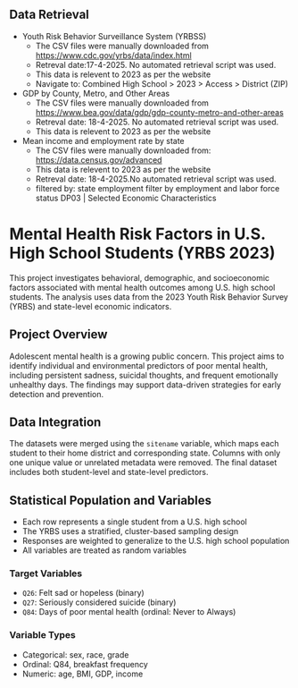 ## Data Retrieval

- Youth Risk Behavior Surveillance System (YRBSS)   
    *   The CSV files were manually downloaded from https://www.cdc.gov/yrbs/data/index.html 
    *   Retreval date:17-4-2025. No automated retrieval script was used.
    *   This data is relevent to 2023 as per the website
    *   Navigate to: Combined High School > 2023 > Access > District (ZIP)
- GDP by County, Metro, and Other Areas
    *   The CSV files were manually downloaded from https://www.bea.gov/data/gdp/gdp-county-metro-and-other-areas 
    *   Retreval date: 18-4-2025. No automated retrieval script was used.
    *   This data is relevent to 2023 as per the website
- Mean income and employment rate by state 
    *   The CSV files were manually downloaded from: https://data.census.gov/advanced
    *   This data is relevent to 2023 as per the website
    *   Retreval date: 18-4-2025.No automated retrieval script was used.
    *   filtered by: 
            state
            employment
            filter by employment and labor force status
            DP03 | Selected Economic Characteristics

# Mental Health Risk Factors in U.S. High School Students (YRBS 2023)

This project investigates behavioral, demographic, and socioeconomic factors associated with mental health outcomes among U.S. high school students. The analysis uses data from the 2023 Youth Risk Behavior Survey (YRBS) and state-level economic indicators.

## Project Overview

Adolescent mental health is a growing public concern. This project aims to identify individual and environmental predictors of poor mental health, including persistent sadness, suicidal thoughts, and frequent emotionally unhealthy days. The findings may support data-driven strategies for early detection and prevention.

## Data Integration

The datasets were merged using the `sitename` variable, which maps each student to their home district and corresponding state. Columns with only one unique value or unrelated metadata were removed. The final dataset includes both student-level and state-level predictors.

## Statistical Population and Variables

- Each row represents a single student from a U.S. high school
- The YRBS uses a stratified, cluster-based sampling design
- Responses are weighted to generalize to the U.S. high school population
- All variables are treated as random variables

### Target Variables

- `Q26`: Felt sad or hopeless (binary)
- `Q27`: Seriously considered suicide (binary)
- `Q84`: Days of poor mental health (ordinal: Never to Always)

### Variable Types

- Categorical: sex, race, grade
- Ordinal: Q84, breakfast frequency
- Numeric: age, BMI, GDP, income
